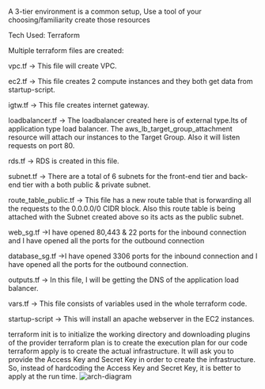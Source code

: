 A 3-tier environment is a common setup, Use a tool of your choosing/familiarity create those resources

Tech Used: Terraform

Multiple terraform files are created:

vpc.tf -> This file will create VPC.

ec2.tf -> This file creates 2 compute instances and they both get data from startup-script.

igtw.tf -> This file creates internet gateway.

loadbalancer.tf -> The loadbalancer created here is of external type.Its of application type load balancer.
                   The aws_lb_target_group_attachment resource will attach our instances to the Target Group. Also it will listen requests on port 80.

rds.tf -> RDS is created in this file.

subnet.tf -> There are a total of 6 subnets for the front-end tier and back-end tier with a both public & private subnet.

route_table_public.tf -> This file has a new route table that is forwarding all the requests to the 0.0.0.0/0 CIDR block.
                         Also this route table is being attached with the Subnet created above so its acts as the public subnet.

web_sg.tf ->I have opened 80,443 & 22 ports for the inbound connection and I have opened all the ports for the outbound connection

database_sg.tf ->I have opened 3306 ports for the inbound connection and I have opened all the ports for the outbound connection.

outputs.tf -> In this file, I will be getting the DNS of the application load balancer.

vars.tf -> This file consists of variables used in the whole terraform code.

startup-script -> This will install an apache webserver in the EC2 instances.

terraform init is to initialize the working directory and downloading plugins of the provider
terraform plan is to create the execution plan for our code
terraform apply is to create the actual infrastructure. It will ask you to provide the Access Key and Secret Key in order to create the infrastructure.
So, instead of hardcoding the Access Key and Secret Key, it is better to apply at the run time.
![arch-diagram](https://user-images.githubusercontent.com/43514652/165508675-5a216f2e-bfe1-4467-9fbf-0877bf8ac037.png)
